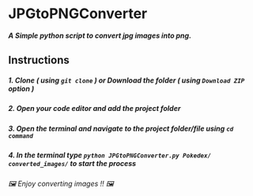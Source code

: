 # JPGtoPNGConverter
***A Simple python script to convert jpg images into png.***

## Instructions
##### 1. Clone ***( using `git clone` )*** or Download the folder ***( using ***`Download ZIP`*** option )*** #####
##### 2. Open your code editor and add the project folder #####
##### 3. Open the terminal and navigate to the project folder/file using ***`cd command`*** #####
##### 4. In the terminal type ***`python JPGtoPNGConverter.py Pokedex/ converted_images/`*** to start the process #####

###### 🖼️ *Enjoy converting images !!* 🖼️ ######
